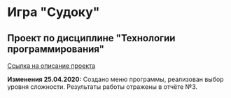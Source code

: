 # Игра "Судоку"
## Проект по дисциплине "Технологии программирования"
[Ссылка на описание проекта](https://docs.google.com/document/d/1XDwaTwCDUf_zAdRvCCyIHLIR9RDdmvpO21DqTUI576I/edit?ts=5e91c479)

**Изменения 25.04.2020:** Создано меню программы, реализован выбор уровня сложности. Результаты работы отражены в отчёте №3.
